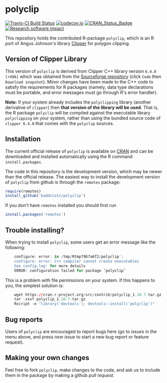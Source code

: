 polyclip
========

[![Travis-CI Build Status](https://travis-ci.org/baddstats/polyclip.png?branch=master)](https://travis-ci.org/baddstats/polyclip)
[![codecov.io](https://codecov.io/github/baddstats/polyclip/coverage.svg?branch=master)](https://codecov.io/github/baddstats/polyclip?branch=master)
[![CRAN_Status_Badge](https://www.r-pkg.org/badges/version/polyclip)](http://cran.r-project.org/web/packages/polyclip)
[![Research software impact](http://depsy.org/api/package/cran/polyclip/badge.svg)](http://depsy.org/package/r/polyclip)

This repository holds the contributed R-package `polyclip`, which is
an R port of Angus Johnson's library 
[Clipper](http://angusj.com/delphi/clipper.php) for polygon clipping.

## Version of Clipper Library

This version of `polyclip` is derived from 
Clipper C++ library version `6.4.0 [r496]` which was obtained from the
[Sourceforge repository](https://sourceforge.net/projects/polyclipping)
(click `Code` then `Download snapshot`).
Minor changes have been made to the C++ code to satisfy the
requirements for R packages (namely, data type declarations must be portable,
and error messages must go through R's error handler). 

**Note:** If your system already includes the `polyclipping` library
(another derivative of `clipper`)
then **that version of the library will be used**.
That is, the R package `polyclip` will be compiled against
the executable library `polyclipping` on your system,
rather than using the bundled source code of `clipper 6.4.0`
that comes with the `polyclip` sources.

## Installation

The current official release of `polyclip` is available
on [CRAN](http://cran.r-project.org/web/packages/polyclip)
and can be downloaded and installed automatically
using the R command `install.packages`. 

The code in this repository is the development version,
which may be newer than the official release.
The easiest way to install the development version of `polyclip` 
from github is through the `remotes` package:

```R
require(remotes)
install_github('baddstats/polyclip')
```

If you don't have `remotes` installed you should first run

```R
install.packages('remotes')
```

## Trouble installing?

When trying to install `polyclip`, some users get an error message
like the following:
```R
    configure: error: in /tmp/Rtmp7967a6f2/polyclip':
    configure: error: C++ compiler cannot create executables
    See config.log' for more details
    ERROR: configuration failed for package ‘polyclip’
```
This is a problem with file permissions on your system.
If this happens to you, the simplest solution is:
```R
    wget https://cran.r-project.org/src/contrib/polyclip_1.10-7.tar.gz
    tar -zxvf polyclip_1.10-7.tar.gz
    Rscript -e "library('devtools'); devtools::install('polyclip')"
```

## Bug reports 

Users of `polyclip` are encouraged to report bugs here 
(go to *issues* in the menu above, 
and press *new issue* to start a new bug report
or feature request).

## Making your own changes

Feel free to fork `polyclip`, make changes to the code,
and ask us to include them in the package by making a github *pull request*. 

